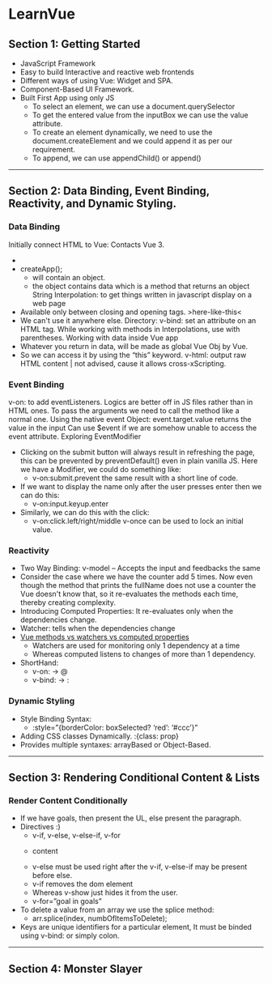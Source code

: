 # LearnVue
## Section 1: Getting Started
- JavaScript Framework
- Easy to build Interactive and reactive web frontends
- Different ways of using Vue: Widget and SPA.
- Component-Based UI Framework.
- Built First App using only JS
  - To select an element, we can use a document.querySelector
  - To get the entered value from the inputBox we can use the value attribute.
  - To create an element dynamically, we need to use the document.createElement and we could append it as per our requirement.
  - To append, we can use appendChild() or append()
---
## Section 2: Data Binding, Event Binding, Reactivity, and Dynamic Styling.
### Data Binding
Initially connect HTML to Vue: Contacts Vue 3.
- <script src="https://unpkg.com/vue@next" defer></script>
- createApp(); 
  - will contain an object.
  - the object contains data which is a method that returns an object
String Interpolation: to get things written in javascript display on a web page
- Available only between closing and opening tags. >here-like-this<
- We can't use it anywhere else.
Directory:
v-bind: set an attribute on an HTML tag.
While working with methods in Interpolations, use with parentheses.
Working with data inside Vue app
- Whatever you return in data, will be made as global Vue Obj by Vue.
- So we can access it by using the “this” keyword.
v-html: output raw HTML content | not advised, cause it allows cross-xScripting.
### Event Binding
v-on: to add eventListeners.
Logics are better off in JS files rather than in HTML ones.
To pass the arguments we need to call the method like a normal one.
Using the native event Object: event.target.value returns the value in the input
Can use $event if we are somehow unable to access the event attribute.
Exploring EventModifier
- Clicking on the submit button will always result in refreshing the page, this can be prevented by preventDefault() even in plain vanilla JS. Here we have a Modifier, we could do something like: 
  - v-on:submit.prevent the same result with a short line of code.
- If we want to display the name only after the user presses enter then we can do this:
  - v-on:input.keyup.enter
- Similarly, we can do this with the click: 
  - v-on:click.left/right/middle
v-once can be used to lock an initial value.
### Reactivity
- Two Way Binding: v-model – Accepts the input and feedbacks the same <br>
- Consider the case where we have the counter add 5 times. Now even though the method that prints the fullName does not use a counter the Vue doesn't know that, so it re-evaluates the methods each time, thereby creating complexity. <br>
- Introducing Computed Properties: It re-evaluates only when the dependencies change.
- Watcher: tells when the dependencies change 
- [Vue methods vs watchers vs computed properties](https://flaviocopes.com/vue-methods-watchers-computed-properties/)
  - Watchers are used for monitoring only 1 dependency at a time
  - Whereas computed listens to changes of more than 1 dependency.
- ShortHand: 
  - v-on: → @
  - v-bind: → :

### Dynamic Styling

- Style Binding Syntax: 
  - :style=”{borderColor: boxSelected? ‘red’: ‘#ccc’}”
- Adding CSS classes Dynamically. :{class: prop}
- Provides multiple syntaxes: arrayBased or Object-Based.
---
## Section 3: Rendering Conditional Content & Lists
### Render Content Conditionally 
- If we have goals, then present the UL, else present the paragraph.
- Directives :)
  - v-if, v-else, v-else-if, v-for 
  - <p v-if=”goals.length === 0”>content</p>
  - v-else must be used right after the v-if, v-else-if may be present before else.
  - v-if removes the dom element
  - Whereas v-show just hides it from the user.
  - v-for=”goal in goals”
- To delete a value from an array we use the splice method:
  - arr.splice(index, numbOfItemsToDelete);
- Keys are unique identifiers for a particular element, It must be binded using v-bind: or simply colon.
---
## Section 4: Monster Slayer
